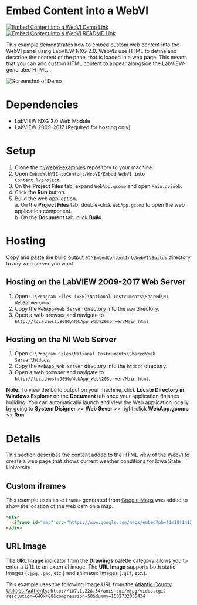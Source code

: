 # Embed Content into a WebVI
[![Embed Content into a WebVI Demo Link](https://img.shields.io/badge/Details-Demo_Link-green.svg)](https://ni.github.io/webvi-examples/EmbedContentIntoWebVI/Builds/WebApp_Web%20Server/Main.html)
[![Embed Content into a WebVI README Link](https://img.shields.io/badge/Details-README_Link-orange.svg)](https://github.com/ni/webvi-examples/tree/master/EmbedContentintoWebVI)

This example demonstrates how to embed custom web content into the WebVI panel using LabVIEW NXG 2.0. WebVIs use HTML to define and describe the content of the panel that is loaded in a web page. This means that you can add custom HTML content to appear alongside the LabVIEW-generated HTML.

![Screenshot of Demo](https://ni.github.io/webvi-examples/EmbedContentIntoWebVI/Screenshot.gif)

# Dependencies
- LabVIEW NXG 2.0 Web Module
- LabVIEW 2009-2017 (Required for hosting only)

# Setup
1. Clone the [ni/webvi-examples](https://github.com/ni/webvi-examples) repository to your machine.
2. Open `EmbedWebVIIntoContent/WebVI/Embed WebVI into Content.lvproject`.
3. On the **Project Files** tab, expand `WebApp.gcomp` and open `Main.gviweb`.
4. Click the **Run** button.
5. Build the web application.  
  a. On the **Project Files** tab, double-click `WebApp.gcomp` to open the web application component.  
  b. On the **Document** tab, click **Build**.  

  # Hosting
  Copy and paste the build output at `\EmbedContentIntoWebVI\Builds` directory to any web server you want.

  ## Hosting on the LabVIEW 2009-2017 Web Server
  1. Open `C:\Program Files (x86)\National Instruments\Shared\NI WebServer\www`.
  2. Copy the `WebApp+Web Server` directory into the `www` directory.
  3. Open a web browser and navigate to `http://localhost:8080/WebApp_Web%20Server/Main.html`


  ## Hosting on the NI Web Server
  1. Open `C:\Program Files\National Instruments\Shared\Web Server\htdocs`.
  2. Copy the `WebApp_Web Server` directory into the `htdocs` directory.
  3. Open a web browser and navigate to `http://localhost:9090/WebApp_Web%20Server/Main.html`.  

**Note:** To view the build output on your machine, click **Locate Directory in Windows Explorer** on the **Document** tab once your application finishes building. You can automatically launch and view the Web application locally by going to **System Disigner** >> **Web Sever** >> right-click **WebApp.gcomp** >> **Run**

# Details
This section describes the content added to the HTML view of the WebVI to create a web page that shows current weather conditions for Iowa State University.

## Custom iframes
This example uses an `<iframe>` generated from [Google Maps](https://developers.google.com/maps/documentation/embed/guide) was added to show the location of the web cam on a map.
```html
<div>
  <iframe id="map" src="https://www.google.com/maps/embed?pb=!1m18!1m12!1m3!1d3083.9251931399904!2d-74.4527296846353!3d39.380569979499064!2m3!1f0!2f0!3f0!3m2!1i1024!2i768!4f13.1!3m3!1m2!1s0x89c0efaacf825f6f%3A0x6d8892ab37e17426!2s1801+Absecon+Blvd%2C+Atlantic+City%2C+NJ+08401!5e0!3m2!1sen!2sus!4v1502732532752 "width="300" height="250" frameborder="0" style="border:0" allowfullscreen=""></iframe>
</div>
```

## URL Image
The **URL Image** indicator from the **Drawings** palette category allows you to enter a URL to an external image. The **URL Image** supports both static images (`.jpg`, `.png`, etc.) and animated images (`.gif`, etc.).

This example uses the following image URL from the [Atlantic County Utilities Authority](http://www.acua.com/green-initiatives/renewable-energy/windfarm/): `http://107.1.228.34/axis-cgi/mjpg/video.cgi?resolution=640x480&compression=50&dummy=1502732035434`
